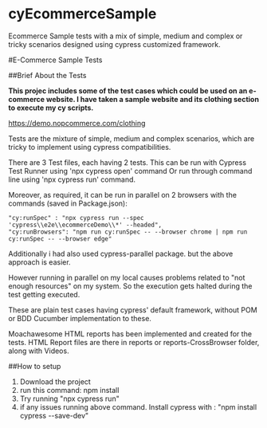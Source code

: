 # cyEcommerceSample
Ecommerce Sample tests with a mix of simple, medium and complex or tricky scenarios designed using cypress customized framework. 

#E-Commerce Sample Tests

##Brief About the Tests

**This projec includes some of the test cases which could be used on an e-commerce website. I have taken a sample website and its clothing section to execute my cy scripts.**

https://demo.nopcommerce.com/clothing

Tests are the mixture of simple, medium and complex scenarios, which are tricky to implement using cypress compatibilities.


There are 3 Test files, each having 2 tests. This can be run with Cypress Test Runner using 'npx cypress open' command Or run through command line using 'npx cypress run' command.

Moreover, as required, it can be run in parallel on 2 browsers with the commands (saved in Package.json):

    "cy:runSpec" : "npx cypress run --spec 'cypress\\e2e\\ecommerceDemo\\*' --headed",
    "cy:runBrowsers": "npm run cy:runSpec -- --browser chrome | npm run cy:runSpec -- --browser edge"

Additionally i had also used cypress-parallel package. but the above approach is easier.

However running in parallel on my local causes problems related to "not enough resources" on my system. So the execution gets halted during the test getting executed.

These are plain test cases having cypress' default framework, without POM or BDD Cucumber implementation to these.

Moachawesome HTML reports has been implemented and created for the tests. HTML Report files are there in reports or reports-CrossBrowser folder, along with Videos.

##How to setup
1. Download the project
2. run this command: npm install
3. Try running "npx cypress run"
4. if any issues running above command. Install cypress with : "npm install cypress --save-dev"

